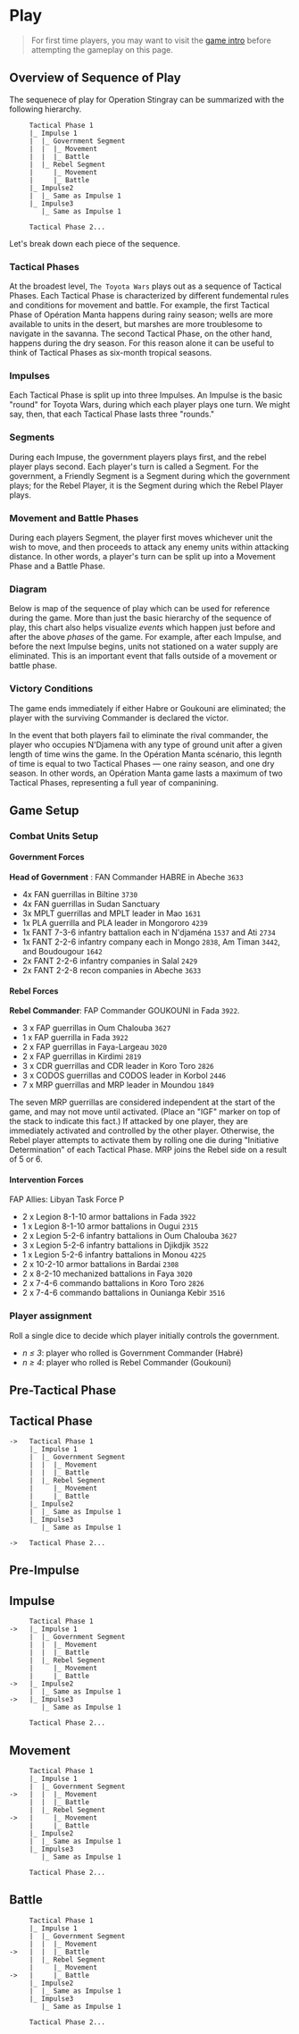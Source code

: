 
# Play

<div class="dice">
<die-roll id="die1"></die-roll>
<die-roll id="die2"></die-roll>
</div>

> For first time players, you may want to visit the [game intro](/rulebook/) before attempting the gameplay on this page.

## Overview of Sequence of Play

The sequenece of play for Operation Stingray can be summarized with the following hierarchy.

```
     Tactical Phase 1
     |_ Impulse 1
     |  |_ Government Segment
     |  |  |_ Movement
     |  |  |_ Battle
     |  |_ Rebel Segment
     |     |_ Movement
     |     |_ Battle
     |_ Impulse2
     |  |_ Same as Impulse 1
     |_ Impulse3
        |_ Same as Impulse 1

     Tactical Phase 2...
```

Let's break down each piece of the sequence.

### Tactical Phases

At the broadest level, `The Toyota Wars` plays out as a sequence of Tactical Phases. Each Tactical Phase is characterized by different fundemental rules and conditions for movement and battle. For example, the first Tactical Phase of Opération Manta happens during rainy season; wells are more available to units in the desert, but marshes are more troublesome to navigate in the savanna. The second Tactical Phase, on the other hand, happens during the dry season. For this reason alone it can be useful to think of Tactical Phases as six-month tropical seasons.

### Impulses 

Each Tactical Phase is split up into three Impulses. An Impulse is the basic "round" for Toyota Wars, during which each player plays one turn. We might say, then, that each Tactical Phase lasts three "rounds."

### Segments

During each Impuse, the government players plays first, and the rebel player plays second. Each player's turn is called a Segment. For the government, a Friendly Segment is a Segment during which the government plays; for the Rebel Player, it is the Segment during which the Rebel Player plays.

### Movement and Battle Phases

During each players Segment, the player first moves whichever unit the wish to move, and then proceeds to attack any enemy units within attacking distance. In other words, a player's turn can be split up into a Movement Phase and a Battle Phase.

### Diagram

Below is map of the sequence of play which can be used for reference during the game. More than just the basic hierarchy of the sequence of play, this chart also helps visualize _events_ which happen just before and after the above _phases_ of the game. For example, after each Impulse, and before the next Impulse begins, units not stationed on a water supply are eliminated. This is an important event that falls outside of a movement or battle phase.

### Victory Conditions

The game ends immediately if either Habre or Goukouni are eliminated; the player with the surviving Commander is declared the victor. 

In the event that both players fail to eliminate the rival commander, the player who occupies N'Djamena with any type of ground unit after a given length of time wins the game. In the Opération Manta scénario, this legnth of time is equal to two Tactical Phases — one rainy season, and one dry season. In other words, an Opération Manta game lasts a maximum of two Tactical Phases, representing a full year of companining.

## Game Setup

###  Combat Units Setup

#### <span class="blue">Government Forces</span>
   
   **Head of Government** : FAN Commander HABRE in Abeche `3633`

*   4x FAN guerrillas in Biltine `3730`
*   4x FAN guerrillas in Sudan Sanctuary
*   3x MPLT guerrillas and MPLT leader in Mao `1631`
*   1x PLA guerrilla and PLA leader in Mongororo `4239`
*   1x FANT 7-3-6 infantry battalion each in N'djaména `1537` and Ati `2734`
*   1x FANT 2-2-6 infantry company each in Mongo `2838`, Am Timan `3442`, and Boudougour `1642`
*   2x FANT 2-2-6 infantry companies in Salal `2429`
*   2x FANT 2-2-8 recon companies in Abeche `3633`

#### <span class="red">Rebel Forces</span>
   
   **Rebel Commander**: FAP Commander GOUKOUNI in Fada `3922`.

*   3 x FAP guerrillas in Oum Chalouba `3627`
*   1 x FAP guerrilla in Fada `3922`
*   2 x FAP guerrillas in Faya-Largeau `3020`
*   2 x FAP guerrillas in Kirdimi `2819`
*   3 x CDR guerrillas and CDR leader in Koro Toro `2826`
*   3 x CODOS guerrillas and CODOS leader in Korbol `2446`
*   7 x MRP guerrillas and MRP leader in Moundou `1849`

The seven MRP guerrillas are considered independent at the start of the game, and may not move until activated. (Place an "IGF" marker on top of the stack to indicate this fact.) If attacked by one player, they are immediately activated and controlled by the other player. Otherwise, the Rebel player attempts to activate them by rolling one die during "Initiative Determination" of each Tactical Phase. MRP joins the Rebel side on a result of 5 or 6.


#### <span class="green">Intervention Forces</span>

FAP Allies: Libyan Task Force P
- 2 x Legion 8-1-10 armor battalions in Fada `3922`
- 1 x Legion 8-1-10 armor battalions in Ougui `2315`
- 2 x Legion 5-2-6 infantry battalions in Oum Chalouba `3627`
- 3 x Legion 5-2-6 infantry battalions in Djikdjik `3522`
- 1 x Legion 5-2-6 infantry battalions in Monou `4225`
- 2 x 10-2-10 armor battalions in Bardai `2308`
- 2 x 8-2-10 mechanized battalions in Faya `3020`
- 2 x 7-4-6 commando battalions in Koro Toro `2826`
- 2 x 7-4-6 commando battalions in Ounianga Kebir `3516`

### Player assignment

Roll a single dice to decide which player initially controls the government. 
- _n ≤ 3_: player who rolled is Government Commander (Habré)
- _n ≥ 4_: player who rolled is Rebel Commander (Goukouni)

## Pre-Tactical Phase

## Tactical Phase

```
->   Tactical Phase 1
     |_ Impulse 1
     |  |_ Government Segment
     |  |  |_ Movement
     |  |  |_ Battle
     |  |_ Rebel Segment
     |     |_ Movement
     |     |_ Battle
     |_ Impulse2
     |  |_ Same as Impulse 1
     |_ Impulse3
        |_ Same as Impulse 1

->   Tactical Phase 2...
```

## Pre-Impulse

## Impulse

```
     Tactical Phase 1
->   |_ Impulse 1
     |  |_ Government Segment
     |  |  |_ Movement
     |  |  |_ Battle
     |  |_ Rebel Segment
     |     |_ Movement
     |     |_ Battle
->   |_ Impulse2
     |  |_ Same as Impulse 1
->   |_ Impulse3
        |_ Same as Impulse 1

     Tactical Phase 2...
```

## Movement

```
     Tactical Phase 1
     |_ Impulse 1
     |  |_ Government Segment
->   |  |  |_ Movement
     |  |  |_ Battle
     |  |_ Rebel Segment
->   |     |_ Movement
     |     |_ Battle
     |_ Impulse2
     |  |_ Same as Impulse 1
     |_ Impulse3
        |_ Same as Impulse 1

     Tactical Phase 2...
```

## Battle

```
     Tactical Phase 1
     |_ Impulse 1
     |  |_ Government Segment
     |  |  |_ Movement
->   |  |  |_ Battle
     |  |_ Rebel Segment
     |     |_ Movement
->   |     |_ Battle
     |_ Impulse2
     |  |_ Same as Impulse 1
     |_ Impulse3
        |_ Same as Impulse 1

     Tactical Phase 2...
```